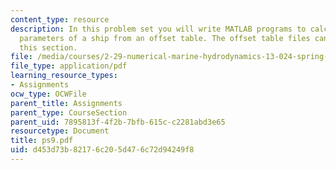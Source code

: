 ```yaml
---
content_type: resource
description: In this problem set you will write MATLAB programs to calculate some
  parameters of a ship from an offset table. The offset table files can be found in
  this section.
file: /media/courses/2-29-numerical-marine-hydrodynamics-13-024-spring-2003/d453d73b82176c205d476c72d94249f8_ps9.pdf
file_type: application/pdf
learning_resource_types:
- Assignments
ocw_type: OCWFile
parent_title: Assignments
parent_type: CourseSection
parent_uid: 7895813f-4f2b-7bfb-615c-c2281abd3e65
resourcetype: Document
title: ps9.pdf
uid: d453d73b-8217-6c20-5d47-6c72d94249f8
---
```

